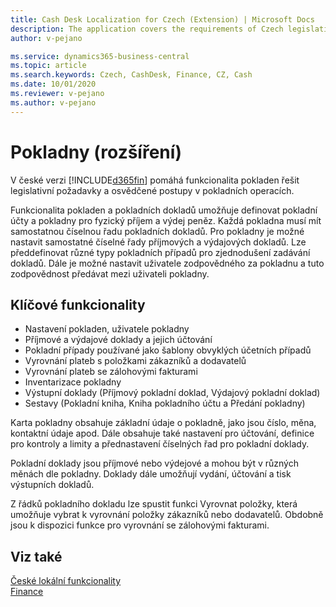 ```yaml
---
title: Cash Desk Localization for Czech (Extension) | Microsoft Docs
description: The application covers the requirements of Czech legislation and best practices for Microsoft Dynamics 365 Business Central in the field of cash registers.
author: v-pejano

ms.service: dynamics365-business-central
ms.topic: article
ms.search.keywords: Czech, CashDesk, Finance, CZ, Cash
ms.date: 10/01/2020
ms.reviewer: v-pejano
ms.author: v-pejano
---
```


# Pokladny (rozšíření)

V české verzi [!INCLUDE[d365fin](../../includes/d365fin_md.md)] pomáhá funkcionalita pokladen řešit legislativní požadavky a osvědčené postupy v pokladních operacích.

Funkcionalita pokladen a pokladních dokladů umožňuje definovat pokladní účty a pokladny pro fyzický příjem a výdej peněz. Každá pokladna musí mít samostatnou číselnou řadu pokladních dokladů. Pro pokladny je možné nastavit samostatné číselné řady příjmových a výdajových dokladů. Lze předdefinovat různé typy pokladních případů pro zjednodušení zadávání dokladů. Dále je možné nastavit uživatele zodpovědného za pokladnu a tuto zodpovědnost předávat mezi uživateli pokladny.  

## Klíčové funkcionality

- Nastavení pokladen, uživatele pokladny
- Příjmové a výdajové doklady a jejich účtování
- Pokladní případy používané jako šablony obvyklých účetních případů
- Vyrovnání plateb s položkami zákazníků a dodavatelů
- Vyrovnání plateb se zálohovými fakturami
- Inventarizace pokladny
- Výstupní doklady (Příjmový pokladní doklad, Výdajový pokladní doklad)
- Sestavy (Pokladní kniha, Kniha pokladního účtu a Předání pokladny)

Karta pokladny obsahuje základní údaje o pokladně, jako jsou číslo, měna, kontaktní údaje apod. Dále obsahuje také nastavení pro účtování, definice pro kontroly a limity a přednastavení číselných řad pro pokladní doklady.

Pokladní doklady jsou příjmové nebo výdejové a mohou být v různých měnách dle pokladny. Doklady dále umožňují vydání, účtování a tisk výstupních dokladů.

Z řádků pokladního dokladu lze spustit funkci Vyrovnat položky, která umožňuje vybrat k vyrovnání položky zákazníků nebo dodavatelů. Obdobně jsou k dispozici funkce pro vyrovnání se zálohovými fakturami.

## Viz také

[České lokální funkcionality](czech-local-functionality.md)  
[Finance](../../finance.md)
